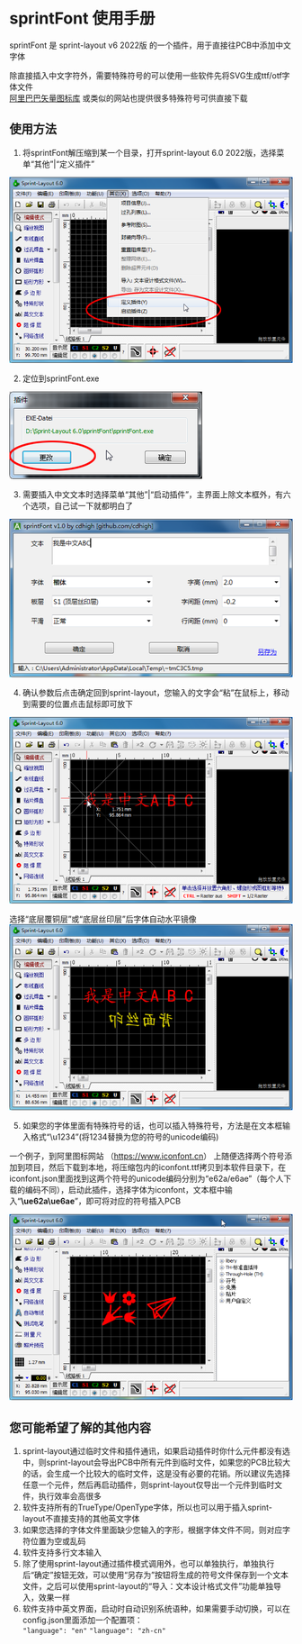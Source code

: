# sprintFont 使用手册
sprintFont 是 sprint-layout v6 2022版 的一个插件，用于直接往PCB中添加中文字体    

除直接插入中文字符外，需要特殊符号的可以使用一些软件先将SVG生成ttf/otf字体文件    
[阿里巴巴矢量图标库](https://www.iconfont.cn) 或类似的网站也提供很多特殊符号可供直接下载    



## 使用方法
1. 将sprintFont解压缩到某一个目录，打开sprint-layout 6.0 2022版，选择菜单“其他”|“定义插件”

![define_plugin](pic/define_plugin.png)



2. 定位到sprintFont.exe

![plugin_path](pic/plugin_path.png)



3. 需要插入中文文本时选择菜单“其他”|“启动插件”，主界面上除文本框外，有六个选项，自己试一下就都明白了

![main](pic/main.png)



4. 确认参数后点击确定回到sprint-layout，您输入的文字会“粘”在鼠标上，移动到需要的位置点击鼠标即可放下

![return_sprint](pic/return_sprint.png)

选择“底层覆铜层”或“底层丝印层”后字体自动水平镜像   
![dual_silk](pic/dual_silk.png)



5. 如果您的字体里面有特殊符号的话，也可以插入特殊符号，方法是在文本框输入格式“\u1234”(将1234替换为您的符号的unicode编码)

一个例子，到阿里图标网站 （<https://www.iconfont.cn>） 上随便选择两个符号添加到项目，然后下载到本地，将压缩包内的iconfont.ttf拷贝到本软件目录下，在iconfont.json里面找到这两个符号的unicode编码分别为“e62a/e6ae”（每个人下载的编码不同），启动此插件，选择字体为iconfont，文本框中输入“**\ue62a\ue6ae**”，即可将对应的符号插入PCB

![symbol.png](pic/symbol.png)





## 您可能希望了解的其他内容
1. sprint-layout通过临时文件和插件通讯，如果启动插件时你什么元件都没有选中，则sprint-layout会导出PCB中所有元件到临时文件，如果您的PCB比较大的话，会生成一个比较大的临时文件，这是没有必要的花销。所以建议先选择任意一个元件，然后再启动插件，则sprint-layout仅导出一个元件到临时文件，执行效率会高很多   
2. 软件支持所有的TrueType/OpenType字体，所以也可以用于插入sprint-layout不直接支持的其他英文字体    
3. 如果您选择的字体文件里面缺少您输入的字形，根据字体文件不同，则对应字符位置为空或乱码    
4. 软件支持多行文本输入   
5. 除了使用sprint-layout通过插件模式调用外，也可以单独执行，单独执行后“确定”按钮无效，可以使用“另存为”按钮将生成的符号文件保存到一个文本文件，之后可以使用sprint-layout的“导入：文本设计格式文件”功能单独导入，效果一样   
6. 软件支持中英文界面，启动时自动识别系统语种，如果需要手动切换，可以在config.json里面添加一个配置项：   
<code>"language": "en"</code>
<code>"language": "zh-cn"</code>

